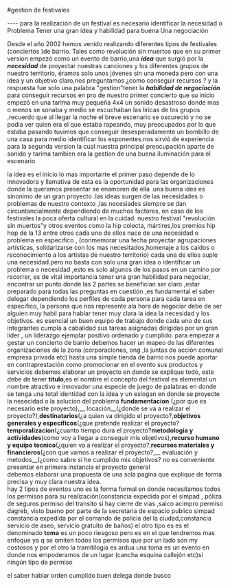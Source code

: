 #gestion de festivales



 ---- para la realización  de un  festival es necesario identificar la necesidad o Problema Tener una gran  idea y habilidad para  buena Una negociación
 

Desde el año 2002 hemos venido realizando diferentes tipos de festivales (conciertos )de barrio. Tales como revolución sin muertos que en su primer version empezó como un evento de barrio,una ___idea___ que surgió por la ___necesidad___ de proyectar nuestras canciones y los diferentes grupos
de nuestro territorio, éramos solo unos jóvenes sin una moneda pero con una idea y un objetivo claro,nos preguntamos ¿como conseguir recursos ? y la respuesta fue solo una palabra "gestion"tener la ___habilidad de negociación___ para conseguir recursos en pro de nuestro primer concierto que su inicio
empezó en una tarima muy pequeña 4x4
un sonido desastroso donde mas o menos se sonaba y medio se escuchaban las líricas de los grupos ,recuerdo que al llegar la noche el breve escenario se oscureció y no se podia ver quien era el que estaba rapeando, muy preocupados por  lo que estaba pasando tuvimos que conseguir desesperadamente  un bombillo de una casa para medio identificar los exponentes.nos sirvió de experiencia para la  segunda version la cual nuestra principal preocupación aparte de sonido y tarima tambien era la gestion de una buena iluminación para el escenario

la idea es el inicio lo mas importante el primer paso depende de lo  innovadora y  llamativa de esta es la oportunidad para las organizaciones donde la queramos presentar se enamoren de ella .una buena idea es sinonimo de un gran proyecto .las ideas surgen de las necesidades  o problemas de nuestro contexto ,las necesiades siempre se dan circuntancialmente dependiendo de muchos factores, en caso de los festivales la poca oferta cultural en la cuidad.
 nuestro festival "revolución sin muertos"y otros eventos como la hip colecta, mártires,los premios hip hop de la 13 entre otros cada uno de ellos
 nace de una necesidad o problema en especifico , (conmemorar una fecha
proyectar agrupaciones artísticas, solidarizarse con los mas necesitados,homenaje a los caídos o reconocimiento a los artistas de nuestro territorio) cada una de ellos suple una necesidad.pero no basta con solo una gran idea o identificar un problema o necesidad ,esto es solo algunos de los pasos en un camino por recorrer, es de vital importancia  tener una gran habilidad para negociar, encontrar un punto donde las 2 partes se benefician ser claro ,estar preparado para todas las preguntas en cuestión ,es fundamental  el saber delegar dependiendo los perfiles de cada persona para cada tarea en especifico, la persona que nos represente ala hora de negociar debe de ser alguien muy habil para hablar tener muy clara la idea la necesidad y los objetivos. es esencial un buen equipo de trabajo donde cada uno de sus integrantes cumpla a cabalidad sus tareas asignadas dirigidas por un gran lider , un liderazgo ejemplar positivo ordenado y cumplido.
para empezar a gestar un concierto de barrio debemos hacer un mapeo de las diferentes organizaciones de la zona (corporaciones, ong ,la juntas de acción comunal empresa privada etc) hasta una simple tienda de barrio nos puede aportar en contraprestación como promocionar en el evento sus productos y servicios
debemos elaborar un proyecto en donde se explique todo, este debe de tener __titulo__,es el nombre el concepto del festival es elemental un nombre atractivo e innovador una especie de juego de palabras en donde se tenga una total identidad con la idea y un eslogan en donde se proyecte la nesecidad o la solucion del problema __fundamentacion__ (¿por que es necesario este proyecto),__ locación__(¿donde se va a realizar el proyecto?),__destinatarios__(¿a quien va dirigido el proyecto?,__objetivos generales y específicos__(¿que pretende realizar el proyecto?__temporalizacion__(¿cuanto tiempo dura el proyecto?__metodologia y actividades__(como voy a llegar a conseguir mis objetivos),__recurso humano y equipo tecnico__(¿quien va a realizar el proyecto?,__recursos materiales y financieros__(¿con que vamos a realizar el proyecto?,__ evaluación y metodos__(¿como sabre si he cumplido mis objetivos?
 no es conveniente presentar en primera instancia el proyecto general  
debemos elaborar una propuesta de una sola pagina que explique de forma precisa y muy clara nuestra  idea.  
hay 2 tipos de eventos 
uno es la forma formal en donde necesitamos  todos los permisos para su realización(constancia expedida por el simpad , póliza de seguros permiso del transito si hay cierre de vias ,saico acimpro permiso dagreb, visto bueno por parte de la secretaria de espacio publico simpad constancia expedida por el comando de policia del la ciudad,constancia servicio de aseo, servicio gratuito de baños)
el otro tipo es es el denominado __toma__ es un poco riesgoso pero es en el que tendremos mas enfoque  ya q se omiten todos los permisos que por un lado son my costosos y por el otro la tramitilogia es ardua 
 una toma  es un evento en donde nos empoderamos de un lugar (cancha esquina callejón etc)si ningún tipo de permiso







el saber  hablar
orden
cumplido
buen delega
donde busco 
